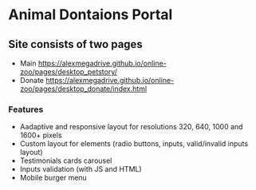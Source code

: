 # Animal Dontaions Portal

## Site consists of two pages
- Main https://alexmegadrive.github.io/online-zoo/pages/desktop_petstory/
- Donate https://alexmegadrive.github.io/online-zoo/pages/desktop_donate/index.html

### Features 
- Aadaptive and responsive layout for resolutions 320, 640, 1000 and 1600+ pixels
- Custom layout for elements  (radio buttons, inputs, valid/invalid inputs layout)
- Testimonials cards carousel
- Inputs validation (with JS and HTML)
- Mobile burger menu

